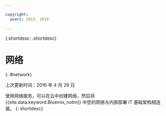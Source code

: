 ```yaml
---

copyright:
  years: 2015, 2016

---
```


{:shortdesc: .shortdesc} 


# 网络
{: #network}

上次更新时间：2016 年 4 月 29 日

使用网络服务，可以在云中创建网络，然后将 {{site.data.keyword.Bluemix_notm}} 中您的网络与内部部署 IT 基础架构相连接。
{: shortdesc}

